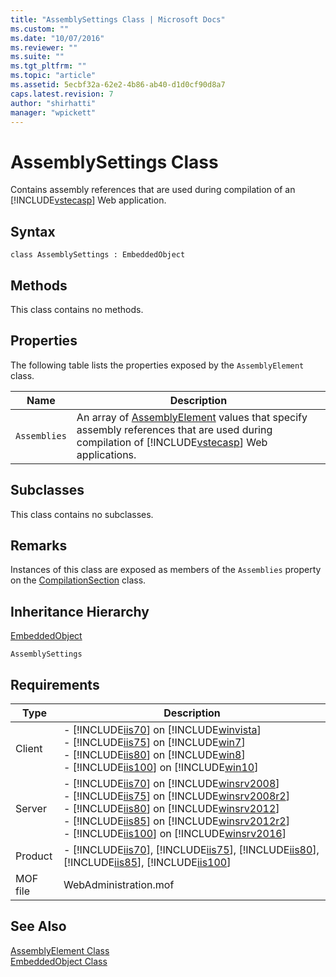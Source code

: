 ```yaml
---
title: "AssemblySettings Class | Microsoft Docs"
ms.custom: ""
ms.date: "10/07/2016"
ms.reviewer: ""
ms.suite: ""
ms.tgt_pltfrm: ""
ms.topic: "article"
ms.assetid: 5ecbf32a-62e2-4b86-ab40-d1d0cf90d8a7
caps.latest.revision: 7
author: "shirhatti"
manager: "wpickett"
---
```

# AssemblySettings Class
Contains assembly references that are used during compilation of an [!INCLUDE[vstecasp](../../reference/includes/vstecasp-md.md)] Web application.  
  
## Syntax  
  
```vbs  
class AssemblySettings : EmbeddedObject  
```  
  
## Methods  
 This class contains no methods.  
  
## Properties  
 The following table lists the properties exposed by the `AssemblyElement` class.  
  
|Name|Description|  
|----------|-----------------|  
|`Assemblies`|An array of [AssemblyElement](../../reference/admin/assemblyelement-class.md) values that specify assembly references that are used during compilation of [!INCLUDE[vstecasp](../../reference/includes/vstecasp-md.md)] Web applications.|  
  
## Subclasses  
 This class contains no subclasses.  
  
## Remarks  
 Instances of this class are exposed as members of the `Assemblies` property on the [CompilationSection](../../reference/admin/compilationsection-class.md) class.  
  
## Inheritance Hierarchy  
 [EmbeddedObject](../../reference/admin/embeddedobject-class1.md)  
  
 `AssemblySettings`  
  
## Requirements  
  
|Type|Description|  
|----------|-----------------|  
|Client|-   [!INCLUDE[iis70](../../reference/admin/includes/iis70-md.md)] on [!INCLUDE[winvista](../../reference/admin/includes/winvista-md.md)]<br />-   [!INCLUDE[iis75](../../reference/admin/includes/iis75-md.md)] on [!INCLUDE[win7](../../reference/admin/includes/win7-md.md)]<br />-   [!INCLUDE[iis80](../../reference/admin/includes/iis80-md.md)] on [!INCLUDE[win8](../../reference/admin/includes/win8-md.md)]<br />-   [!INCLUDE[iis100](../../reference/admin/includes/iis100-md.md)] on [!INCLUDE[win10](../../reference/admin/includes/win10-md.md)]|  
|Server|-   [!INCLUDE[iis70](../../reference/admin/includes/iis70-md.md)] on [!INCLUDE[winsrv2008](../../reference/admin/includes/winsrv2008-md.md)]<br />-   [!INCLUDE[iis75](../../reference/admin/includes/iis75-md.md)] on [!INCLUDE[winsrv2008r2](../../reference/admin/includes/winsrv2008r2-md.md)]<br />-   [!INCLUDE[iis80](../../reference/admin/includes/iis80-md.md)] on [!INCLUDE[winsrv2012](../../reference/admin/includes/winsrv2012-md.md)]<br />-   [!INCLUDE[iis85](../../reference/admin/includes/iis85-md.md)] on [!INCLUDE[winsrv2012r2](../../reference/admin/includes/winsrv2012r2-md.md)]<br />-   [!INCLUDE[iis100](../../reference/admin/includes/iis100-md.md)] on [!INCLUDE[winsrv2016](../../reference/admin/includes/winsrv2016-md.md)]|  
|Product|-   [!INCLUDE[iis70](../../reference/admin/includes/iis70-md.md)], [!INCLUDE[iis75](../../reference/admin/includes/iis75-md.md)], [!INCLUDE[iis80](../../reference/admin/includes/iis80-md.md)], [!INCLUDE[iis85](../../reference/admin/includes/iis85-md.md)], [!INCLUDE[iis100](../../reference/admin/includes/iis100-md.md)]|  
|MOF file|WebAdministration.mof|  
  
## See Also  
 [AssemblyElement Class](../../reference/admin/assemblyelement-class.md)   
 [EmbeddedObject Class](../../reference/admin/embeddedobject-class1.md)